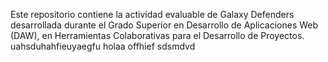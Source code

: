 Este repositorio contiene la actividad evaluable de Galaxy Defenders desarrollada durante el Grado Superior en Desarrollo de Aplicaciones Web (DAW), en Herramientas Colaborativas para el Desarrollo de Proyectos.
uahsduhahfieuyaegfu
holaa
offhief
sdsmdvd
